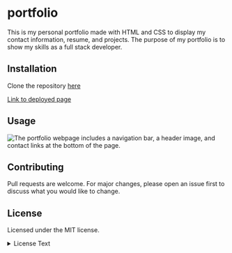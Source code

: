 # portfolio

This is my personal portfolio made with HTML and CSS to display my contact information, resume, and projects. The purpose of my portfolio is to show my skills as a full stack developer. 



## Installation

Clone the repository [here](https://github.com/a-donati/portfolio)

[Link to deployed page](https://a-donati.github.io/portfolio/)

## Usage


 ![The portfolio webpage includes a navigation bar, a header image, and contact links at the bottom of the page.](https://user-images.githubusercontent.com/94128491/147958689-f3653a7b-5229-4760-9f52-c7a4317d05d1.png)


  

## Contributing

Pull requests are welcome. For major changes, please open an issue first to discuss what you would like to change.


## License

Licensed under the MIT license.
<br>
<details>
<summary>License Text</summary>
<br>
Copyright (c) [2020]

Permission is hereby granted, free of charge, to any person obtaining a copy
of this software and associated documentation files (the "Software"), to deal
in the Software without restriction, including without limitation the rights
to use, copy, modify, merge, publish, distribute, sublicense, and/or sell
copies of the Software, and to permit persons to whom the Software is
furnished to do so, subject to the following conditions:

The above copyright notice and this permission notice shall be included in all
copies or substantial portions of the Software.

THE SOFTWARE IS PROVIDED "AS IS", WITHOUT WARRANTY OF ANY KIND, EXPRESS OR
IMPLIED, INCLUDING BUT NOT LIMITED TO THE WARRANTIES OF MERCHANTABILITY,
FITNESS FOR A PARTICULAR PURPOSE AND NONINFRINGEMENT. IN NO EVENT SHALL THE
AUTHORS OR COPYRIGHT HOLDERS BE LIABLE FOR ANY CLAIM, DAMAGES OR OTHER
LIABILITY, WHETHER IN AN ACTION OF CONTRACT, TORT OR OTHERWISE, ARISING FROM,
OUT OF OR IN CONNECTION WITH THE SOFTWARE OR THE USE OR OTHER DEALINGS IN THE
SOFTWARE.
</details>